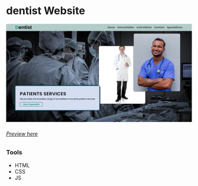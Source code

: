 # dentist Website

![alt text](ressources/preview.png)

###### [Preview here](https://01barthez.github.io/dentistWebsite/)

### Tools

- HTML
- CSS
- JS
 